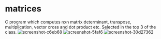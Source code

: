 # matrices
C program which computes nxn matrix determinant, transpose, multiplication, vector cross and dot product etc. Selected in the top 3 of the class.
![screenshot-c6eb68](https://github.com/johnmih/matrices/assets/156432725/d1ca2639-731d-4aab-8908-28f951252e6d)
![screenshot-5faf6](https://github.com/johnmih/matrices/assets/156432725/510461e5-c6d0-4b3a-a014-b7d7564ea8d8)
![screenshot-30d27362](https://github.com/johnmih/matrices/assets/156432725/2e40b4de-7d7e-4be3-b37c-e9c56dd61969)
